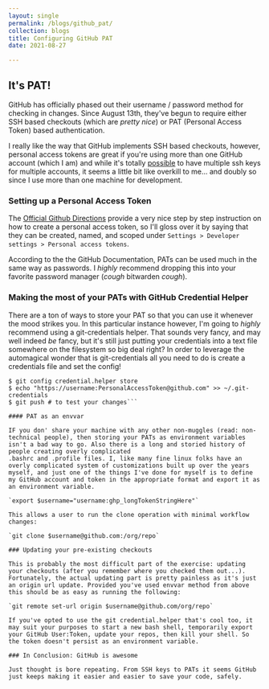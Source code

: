 ```yaml
---
layout: single
permalink: /blogs/github_pat/
collection: blogs
title: Configuring GitHub PAT
date: 2021-08-27

---
```


## It's PAT!

GitHub has officially phased out their username / password method for checking in changes. Since August 13th, they've begun to require either SSH based checkouts (which are _pretty nice_) or PAT (Personal Access Token) based authentication.

I really like the way that GitHub implements SSH based checkouts, however, personal access tokens are great if you're using more than one GitHub account (which I am) and while it's totally [possible](https://stackoverflow.com/questions/3860112/multiple-github-accounts-on-the-same-computer) to have multiple ssh keys for multiple accounts, it seems a little bit like overkill to me... and doubly so since I use more than one machine for development.

### Setting up a Personal Access Token

The [Official Github Directions](https://docs.github.com/en/enterprise-server@2.22/github/authenticating-to-github/keeping-your-account-and-data-secure/creating-a-personal-access-token) provide a very nice step by step instruction on how to create a personal access token, so I'll gloss over it by saying that they can be created, named, and scoped under `Settings > Developer settings > Personal access tokens`.

According to the the GitHub Documentation, PATs can be used much in the same way as passwords. I _highly_ recommend dropping this into your favorite password manager (*cough* bitwarden *cough*).


### Making the most of your PATs with GitHub Credential Helper

There are a ton of ways to store your PAT so that you can use it whenever the mood strikes you. In this particular instance however, I'm going to _highly_ recommend using a git-credentials helper. That sounds very fancy, and may well indeed _be_ fancy, but it's still just putting your credentials into a text file somewhere on the filesystem so big deal right? In order to leverage the automagical wonder that is git-credentials all you need to do is create a credentials file and set the config!

```
$ git config credential.helper store
$ echo "https://username:PersonalAccessToken@github.com" >> ~/.git-credentials
$ git push # to test your changes```

#### PAT as an envvar

IF you don' share your machine with any other non-muggles (read: non-technical people), then storing your PATs as environment variables isn't a bad way to go. Also there is a long and storied history of people creating overly complicated
.bashrc and .profile files. I, like many fine linux folks have an overly complicated system of customizations built up over the years myself, and just one of the things I've done for myself is to define my GitHub account and token in the appropriate format and export it as an environment variable.

`export $username="username:ghp_longTokenStringHere"` 

This allows a user to run the clone operation with minimal workflow changes:

`git clone $username@github.com:/org/repo`

### Updating your pre-existing checkouts

This is probably the most difficult part of the exercise: updating your checkouts (after you remember where you checked them out...). Fortunately, the actual updating part is pretty painless as it's just an origin url update. Provided you've used envvar method from above this should be as easy as running the following:

`git remote set-url origin $username@github.com/org/repo`

If you've opted to use the git credential.helper that's cool too, it may suit your purposes to start a new bash shell, temporarily export your GitHub User:Token, update your repos, then kill your shell. So the token doesn't persist as an environment variable.

### In Conclusion: GitHub is awesome

Just thought is bore repeating. From SSH keys to PATs it seems GitHub just keeps making it easier and easier to save your code, safely.

